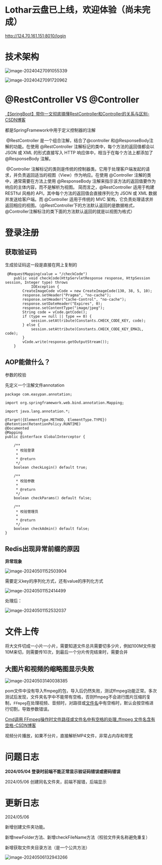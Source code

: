 # Lothar云盘已上线，欢迎体验（尚未完成）

http://124.70.161.151:8010/login

#  技术架构

![image-20240427091055339](F:/Java%E5%AD%A6%E4%B9%A0%E7%AC%94%E8%AE%B0/img/image-20240427091055339.png)



  ![image-20240427091720962](F:/Java%E5%AD%A6%E4%B9%A0%E7%AC%94%E8%AE%B0/img/image-20240427091720962.png)

# @RestController VS @Controller

[【SpringBoot】带你一文彻底搞懂RestController和Controller的关系与区别-CSDN博客](https://blog.csdn.net/miles067/article/details/132567377)

都是SpringFramework中用于定义控制器的注解

​		@RestController 是一个组合注解，结合了@controller 和@ResponseBody注解的功能。在使用 @RestController 注解标记的类中，每个方法的返回值都会以 JSON 或 XML 的形式直接写入 HTTP 响应体中，相当于在每个方法上都添加了 @ResponseBody 注解。

​		@Controller 注解标记的类则是传统的控制器类。它用于处理客户端发起的请求，并负责返回适当的视图（View）作为响应。在使用 @Controller 注解的类中，通常需要在方法上使用 @ResponseBody 注解来指示该方法的返回值要作为响应的主体内容，而不是解析为视图。
 		简而言之，@RestController 适用于构建 RESTful 风格的 API，其中每个方法的返回值会直接序列化为 JSON 或 XML 数据并发送给客户端。而 @Controller 适用于传统的 MVC 架构，它负责处理请求并返回相应的视图。（@RestController下的方法默认返回的是数据格式，@Controller注解标注的类下面的方法默认返回的就是以视图为格式）



# 登录注册

## 获取验证码

生成验证码这一段是直接在网上复制的

```
 @RequestMapping(value = "/checkCode")
    public void checkCode(HttpServletResponse response, HttpSession session, Integer type) throws
            IOException {
        CreateImageCode vCode = new CreateImageCode(130, 38, 5, 10);
        response.setHeader("Pragma", "no-cache");
        response.setHeader("Cache-Control", "no-cache");
        response.setDateHeader("Expires", 0);
        response.setContentType("image/jpeg");
        String code = vCode.getCode();
        if (type == null || type == 0) {
            session.setAttribute(Constants.CHECK_CODE_KEY, code);
        } else {
            session.setAttribute(Constants.CHECK_CODE_KEY_EMAIL, code);
        }
        vCode.write(response.getOutputStream());
    }
```



## AOP能做什么？

参数的校验

先定义一个注解文件annotation

```
package com.easypan.annotation;

import org.springframework.web.bind.annotation.Mapping;

import java.lang.annotation.*;

@Target({ElementType.METHOD, ElementType.TYPE})
@Retention(RetentionPolicy.RUNTIME)
@Documented
@Mapping
public @interface GlobalInterceptor {

    /**
     * 校验登录
     *
     * @return
     */
    boolean checkLogin() default true;

    /**
     * 校验参数
     *
     * @return
     */
    boolean checkParams() default false;

    /**
     * 校验管理员
     *
     * @return
     */
    boolean checkAdmin() default false;
}

```



## Redis出现异常前缀的原因

**异常现象**

![image-20240501152503904](F:/Java%E5%AD%A6%E4%B9%A0%E7%AC%94%E8%AE%B0/img/image-20240501152503904.png)



需要定义key的序列化方式，还有value的序列化方式

![image-20240501152414499](F:/Java%E5%AD%A6%E4%B9%A0%E7%AC%94%E8%AE%B0/img/image-20240501152414499.png)



处理后：

![image-20240501152532037](F:/Java%E5%AD%A6%E4%B9%A0%E7%AC%94%E8%AE%B0/img/image-20240501152532037.png)





# 文件上传

将大文件切成一小片一小片，需要知道文件总共需要切多少片，例如100M文件按10M来切，则需要传10次，到最后一个分片传完结束时，需要合并



## 大图片和视频的缩略图显示失败

![image-20240503140038385](F:/Java%E5%AD%A6%E4%B9%A0%E7%AC%94%E8%AE%B0/img/image-20240503140038385.png)



pom文件中没有导入ffmpeg的包，导入后仍然失败，测试ffmpeg功能正常。多次测试后发现，文件夹名字中不能带有空格，否则ffmpeg不会进行图片压缩的复制，`FFmpeg`在处理视频、音频时，对路径或[文件名](https://so.csdn.net/so/search?q=文件名&spm=1001.2101.3001.7020)中有空格时，默认会按空格进行切割，导致参数错误。

[Cmd调用 FFmpeg操作时文件路径或文件名中有空格的处理_ffmpeg 文件名含有空格-CSDN博客](https://blog.csdn.net/MMDFCZ/article/details/132552938)



视频分片播放，如果不分片，直接解析MP4文件，非常占内存和带宽



# 问题日志

**2024/05/04 登录时前端不能正常显示验证码错误或密码错误**

2024/05/06 创建同名文件夹，前端不报错，后端显示



# 更新日志

2024/05/06 

新增创建文件夹功能。

新增newFolder方法、新增checkFileName方法（校验文件夹名称避免重复）

新增获取文件夹目录方法（是一个公共方法）

![image-20240506132943266](E:/JAVAProject/LotharCloudPan/image-20240506132943266.png)

